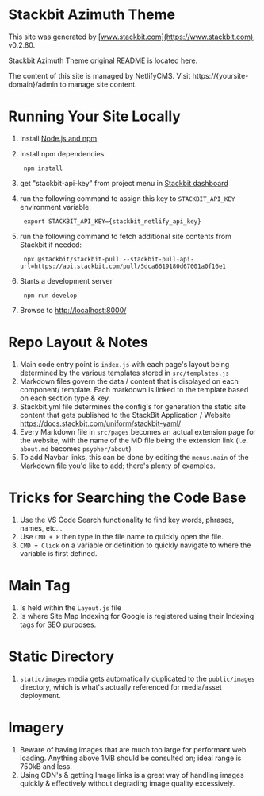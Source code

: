 # Stackbit Azimuth Theme

This site was generated by [www.stackbit.com](https://www.stackbit.com), v0.2.80.

Stackbit Azimuth Theme original README is located [here](./README.theme.md).

The content of this site is managed by NetlifyCMS. Visit https://{yoursite-domain}/admin to manage site content.

# Running Your Site Locally

1. Install [Node.js and npm](https://nodejs.org/en/)

1. Install npm dependencies:

        npm install

1. get "stackbit-api-key" from project menu in [Stackbit dashboard](https://app.stackbit.com/dashboard)

1. run the following command to assign this key to `STACKBIT_API_KEY` environment variable:

        export STACKBIT_API_KEY={stackbit_netlify_api_key}

1. run the following command to fetch additional site contents from Stackbit if needed:

        npx @stackbit/stackbit-pull --stackbit-pull-api-url=https://api.stackbit.com/pull/5dca6619180d67001a0f16e1

1. Starts a development server

        npm run develop

1. Browse to [http://localhost:8000/](http://localhost:8000/)

# Repo Layout & Notes
1. Main code entry point is `index.js` with each page's layout being determined by the various templates stored in `src/templates.js`
2. Markdown files govern the data / content that is displayed on each component/ template. Each markdown is linked to the template based on each section type & key.
3. Stackbit.yml file determines the config's for generation the static site content that gets published to the StackBit Application / Website https://docs.stackbit.com/uniform/stackbit-yaml/
4. Every Markdown file in `src/pages` becomes an actual extension page for the website, with the name of the MD file being the extension link (i.e. `about.md` becomes `psypher/about`)
5. To add Navbar links, this can be done by editing the `menus.main` of the Markdown file you'd like to add; there's plenty of examples.

# Tricks for Searching the Code Base
1. Use the VS Code Search functionality to find key words, phrases, names, etc...
2. Use `CMD + P` then type in the file name to quickly open the file.
3. `CMD + Click` on a variable or definition to quickly navigate to where the variable is first defined.

# Main <Head> Tag
1. Is held within the `Layout.js` file
2. Is where Site Map Indexing for Google is registered using their Indexing tags for SEO purposes.

# Static Directory
1. `static/images` media gets automatically duplicated to the `public/images` directory, which is what's actually referenced for media/asset deployment.

# Imagery
1. Beware of having images that are much too large for performant web loading. Anything above 1MB should be consulted on; ideal range is 750kB and less.
2. Using CDN's & getting Image links is a great way of handling images quickly & effectively without degrading image quality excessively.